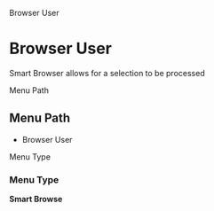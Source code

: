 
Browser User
# Browser User


Smart Browser allows for a selection to be processed

Menu Path
## Menu Path



- Browser User

Menu Type
### Menu Type

**Smart Browse**

